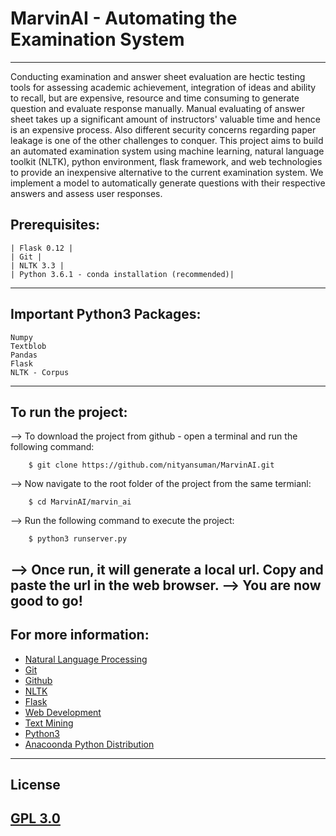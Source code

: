# MarvinAI - Automating the Examination System
---

Conducting examination and answer sheet evaluation are hectic testing tools for assessing
academic achievement, integration of ideas and ability to recall, but are expensive, resource
and time consuming to generate question and evaluate response manually. Manual evaluating
of answer sheet takes up a significant amount of instructors' valuable time and hence is an
expensive process. Also different security concerns regarding paper leakage is one of the other
challenges to conquer. This project aims to build an automated examination system using
machine learning, natural language toolkit (NLTK), python environment, flask framework,
and web technologies to provide an inexpensive alternative to the current examination system.
We implement a model to automatically generate questions with their respective answers and
assess user responses.


## Prerequisites:

    | Flask 0.12 |
    | Git |
    | NLTK 3.3 |
    | Python 3.6.1 - conda installation (recommended)|
---

## Important Python3 Packages:
    Numpy
    Textblob
    Pandas
    Flask
    NLTK - Corpus
---

## To run the project:

--> To download the project from github - open a terminal and run the following command:
```
    $ git clone https://github.com/nityansuman/MarvinAI.git
```
--> Now navigate to the root folder of the project from the same termianl:
```
    $ cd MarvinAI/marvin_ai
```
--> Run the following command to execute the project:
``` 
    $ python3 runserver.py
```
--> Once run, it will generate a local url. Copy and paste the url in the web browser.
--> You are now good to go!
---

## For more information:
* [Natural Language Processing](https://nltk.org/book/)
* [Git](https://git-scm.com/)
* [Github](https://github.com/)
* [NLTK](https://nltk.org/)
* [Flask](http://flask.pocoo.org/)
* [Web Development](https://w3schoo.com/)
* [Text Mining](https://en.wikipedia.org/wiki/Text_mining/)
* [Python3](https://python.org/)
* [Anacoonda Python Distribution](https://conda.io)
---

## License
[GPL 3.0](LICENSE)
---